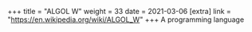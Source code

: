 +++
title = "ALGOL W"
weight = 33
date = 2021-03-06
[extra]
link = "https://en.wikipedia.org/wiki/ALGOL_W"
+++
A programming language

